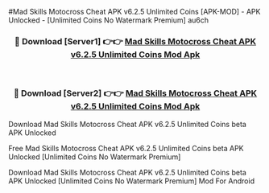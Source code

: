 #Mad Skills Motocross Cheat APK v6.2.5 Unlimited Coins [APK-MOD] - APK Unlocked - [Unlimited Coins No Watermark Premium] au6ch



<div align="center">

<h3>🔴 Download [Server1] 👉👉 <a href="https://momento.my/?title=Mad_Skills_Motocross_Cheat_APK_v6.2.5_Unlimited_Coins">Mad Skills Motocross Cheat APK v6.2.5 Unlimited Coins Mod Apk</a></h3><br>

<h3>🔴 Download [Server2] 👉👉 <a href="https://momento.my/?title=Mad_Skills_Motocross_Cheat_APK_v6.2.5_Unlimited_Coins">Mad Skills Motocross Cheat APK v6.2.5 Unlimited Coins Mod Apk</a></h3>
</div>



Download Mad Skills Motocross Cheat APK v6.2.5 Unlimited Coins beta APK Unlocked

Free Mad Skills Motocross Cheat APK v6.2.5 Unlimited Coins beta APK Unlocked [Unlimited Coins No Watermark Premium]

Download Mad Skills Motocross Cheat APK v6.2.5 Unlimited Coins beta APK Unlocked [Unlimited Coins No Watermark Premium] Mod For Android
